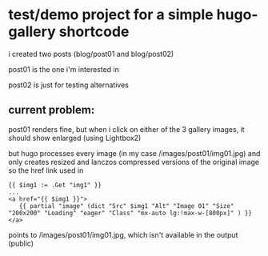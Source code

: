 # test/demo project for a simple hugo-gallery shortcode

i created two posts (blog/post01 and blog/post02)

post01 is the one i'm interested in

post02 is just for testing alternatives


## current problem:
post01 renders fine, but when i click on either of the 3 gallery images, it should show enlarged (using Lightbox2)

but hugo processes every image (in my case /images/post01/img01.jpg) and only creates resized and lanczos compressed versions of the original image
so the href link used in
```
{{ $img1 := .Get "img1" }}
...
<a href="{{ $img1 }}">
   {{ partial "image" (dict "Src" $img1 "Alt" "Image 01" "Size" "200x200" "Loading" "eager" "Class" "mx-auto lg:!max-w-[800px]" ) }}
</a>
```
points to /images/post01/img01.jpg, which isn't available in the output (public)